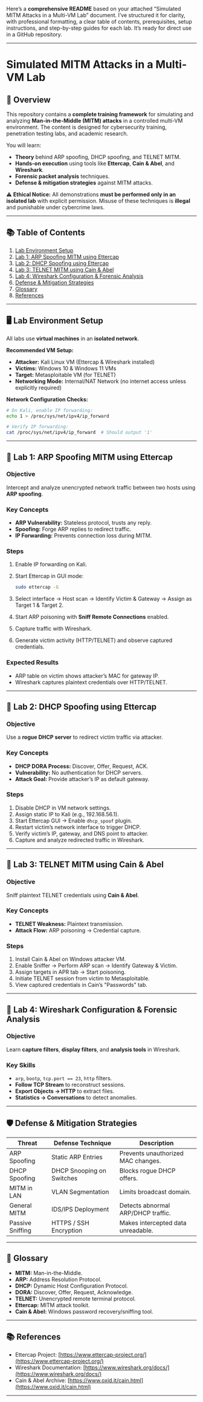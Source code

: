 Here’s a **comprehensive README** based on your attached “Simulated MITM Attacks in a Multi-VM Lab” document.
I’ve structured it for clarity, with professional formatting, a clear table of contents, prerequisites, setup instructions, and step-by-step guides for each lab. It’s ready for direct use in a GitHub repository.

---

# Simulated MITM Attacks in a Multi-VM Lab

## 📜 Overview

This repository contains a **complete training framework** for simulating and analyzing **Man-in-the-Middle (MITM) attacks** in a controlled multi-VM environment.
The content is designed for cybersecurity training, penetration testing labs, and academic research.

You will learn:

* **Theory** behind ARP spoofing, DHCP spoofing, and TELNET MITM.
* **Hands-on execution** using tools like **Ettercap**, **Cain & Abel**, and **Wireshark**.
* **Forensic packet analysis** techniques.
* **Defense & mitigation strategies** against MITM attacks.

⚠️ **Ethical Notice:**
All demonstrations **must be performed only in an isolated lab** with explicit permission.
Misuse of these techniques is **illegal** and punishable under cybercrime laws.

---

## 📚 Table of Contents

1. [Lab Environment Setup](#-lab-environment-setup)
2. [Lab 1: ARP Spoofing MITM using Ettercap](#-lab-1-arp-spoofing-mitm-using-ettercap)
3. [Lab 2: DHCP Spoofing using Ettercap](#-lab-2-dhcp-spoofing-using-ettercap)
4. [Lab 3: TELNET MITM using Cain & Abel](#-lab-3-telnet-mitm-using-cain--abel)
5. [Lab 4: Wireshark Configuration & Forensic Analysis](#-lab-4-wireshark-configuration--forensic-analysis)
6. [Defense & Mitigation Strategies](#-defense--mitigation-strategies)
7. [Glossary](#-glossary)
8. [References](#-references)

---

## 🖥 Lab Environment Setup

All labs use **virtual machines** in an **isolated network**.

**Recommended VM Setup:**

* **Attacker:** Kali Linux VM (Ettercap & Wireshark installed)
* **Victims:** Windows 10 & Windows 11 VMs
* **Target:** Metasploitable VM (for TELNET)
* **Networking Mode:** Internal/NAT Network (no internet access unless explicitly required)

**Network Configuration Checks:**

```bash
# On Kali, enable IP forwarding:
echo 1 > /proc/sys/net/ipv4/ip_forward

# Verify IP forwarding:
cat /proc/sys/net/ipv4/ip_forward  # Should output '1'
```

---

## 🧪 Lab 1: ARP Spoofing MITM using Ettercap

### Objective

Intercept and analyze unencrypted network traffic between two hosts using **ARP spoofing**.

### Key Concepts

* **ARP Vulnerability:** Stateless protocol, trusts any reply.
* **Spoofing:** Forge ARP replies to redirect traffic.
* **IP Forwarding:** Prevents connection loss during MITM.

### Steps

1. Enable IP forwarding on Kali.
2. Start Ettercap in GUI mode:

   ```bash
   sudo ettercap -G
   ```
3. Select interface → Host scan → Identify Victim & Gateway → Assign as Target 1 & Target 2.
4. Start ARP poisoning with **Sniff Remote Connections** enabled.
5. Capture traffic with Wireshark.
6. Generate victim activity (HTTP/TELNET) and observe captured credentials.

### Expected Results

* ARP table on victim shows attacker’s MAC for gateway IP.
* Wireshark captures plaintext credentials over HTTP/TELNET.

---

## 🧪 Lab 2: DHCP Spoofing using Ettercap

### Objective

Use a **rogue DHCP server** to redirect victim traffic via attacker.

### Key Concepts

* **DHCP DORA Process:** Discover, Offer, Request, ACK.
* **Vulnerability:** No authentication for DHCP servers.
* **Attack Goal:** Provide attacker’s IP as default gateway.

### Steps

1. Disable DHCP in VM network settings.
2. Assign static IP to Kali (e.g., 192.168.56.1).
3. Start Ettercap GUI → Enable `dhcp_spoof` plugin.
4. Restart victim’s network interface to trigger DHCP.
5. Verify victim’s IP, gateway, and DNS point to attacker.
6. Capture and analyze redirected traffic in Wireshark.

---

## 🧪 Lab 3: TELNET MITM using Cain & Abel

### Objective

Sniff plaintext TELNET credentials using **Cain & Abel**.

### Key Concepts

* **TELNET Weakness:** Plaintext transmission.
* **Attack Flow:** ARP poisoning → Credential capture.

### Steps

1. Install Cain & Abel on Windows attacker VM.
2. Enable Sniffer → Perform ARP scan → Identify Gateway & Victim.
3. Assign targets in APR tab → Start poisoning.
4. Initiate TELNET session from victim to Metasploitable.
5. View captured credentials in Cain’s "Passwords" tab.

---

## 🧪 Lab 4: Wireshark Configuration & Forensic Analysis

### Objective

Learn **capture filters**, **display filters**, and **analysis tools** in Wireshark.

### Key Skills

* `arp`, `bootp`, `tcp.port == 23`, `http` filters.
* **Follow TCP Stream** to reconstruct sessions.
* **Export Objects → HTTP** to extract files.
* **Statistics → Conversations** to detect anomalies.

---

## 🛡 Defense & Mitigation Strategies

| Threat           | Defense Technique         | Description                        |
| ---------------- | ------------------------- | ---------------------------------- |
| ARP Spoofing     | Static ARP Entries        | Prevents unauthorized MAC changes. |
| DHCP Spoofing    | DHCP Snooping on Switches | Blocks rogue DHCP offers.          |
| MITM in LAN      | VLAN Segmentation         | Limits broadcast domain.           |
| General MITM     | IDS/IPS Deployment        | Detects abnormal ARP/DHCP traffic. |
| Passive Sniffing | HTTPS / SSH Encryption    | Makes intercepted data unreadable. |

---

## 📖 Glossary

* **MITM:** Man-in-the-Middle.
* **ARP:** Address Resolution Protocol.
* **DHCP:** Dynamic Host Configuration Protocol.
* **DORA:** Discover, Offer, Request, Acknowledge.
* **TELNET:** Unencrypted remote terminal protocol.
* **Ettercap:** MITM attack toolkit.
* **Cain & Abel:** Windows password recovery/sniffing tool.

---

## 📚 References

* Ettercap Project: [https://www.ettercap-project.org/](https://www.ettercap-project.org/)
* Wireshark Documentation: [https://www.wireshark.org/docs/](https://www.wireshark.org/docs/)
* Cain & Abel Archive: [https://www.oxid.it/cain.html](https://www.oxid.it/cain.html)

---
